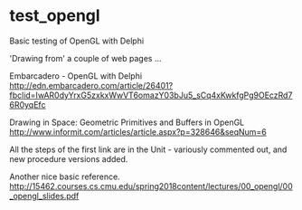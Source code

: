 # test_opengl
Basic testing of OpenGL with Delphi

'Drawing from' a couple of web pages ...

Embarcadero - OpenGL with Delphi
http://edn.embarcadero.com/article/26401?fbclid=IwAR0dyYrxG5zxkxWwVT6omazY03bJu5_sCq4xKwkfgPg9OEczRd76R0yqEfc

Drawing in Space: Geometric Primitives and Buffers in OpenGL
http://www.informit.com/articles/article.aspx?p=328646&seqNum=6

All the steps of the first link are in the Unit - variously commented out, and new procedure versions added.

Another nice basic reference.      
http://15462.courses.cs.cmu.edu/spring2018content/lectures/00_opengl/00_opengl_slides.pdf

